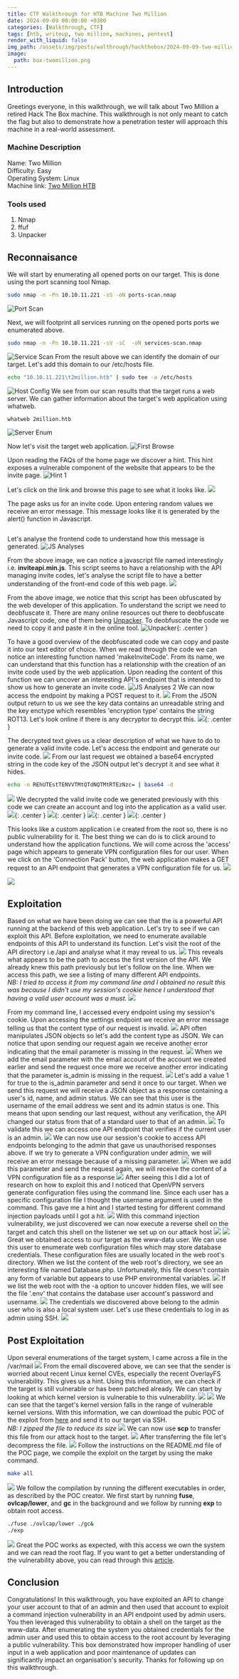 ```yaml
---
title: CTF Walkthrough for HTB Machine Two Million
date: 2024-09-09 00:00:00 +0300
categories: [Walkthrough, CTF]
tags: [htb, writeup, two million, machines, pentest]   
render_with_liquid: false
img_path: /assets/img/posts/walthrough/hackthebox/2024-09-09-two-million-htb/
image:
  path: box-twomillion.png
---
```


## Introduction
Greetings everyone, in this walkthrough, we will talk about Two Million a retired Hack The Box machine. This walkthrough is not only meant to catch the flag but also to demonstrate how a penetration tester will approach this machine in a real-world assessment.
### Machine Description
Name: Two Million<br>
Difficulty: Easy<br>
Operating System: Linux<br>
Machine link: [Two Million HTB](https://app.hackthebox.com/machines/TwoMillion)<br>
### Tools used
1) Nmap<br>
2) ffuf<br>
3) Unpacker<br>

## Reconnaisance
We will start by enumerating all opened ports on our target. This is done using the port scanning tool Nmap.
```bash
sudo nmap -n -Pn 10.10.11.221 -sS -oN ports-scan.nmap
```
![Port Scan](ports-scan.png)

Next, we will footprint all services running on the opened ports ports we enumerated above.
```bash
sudo nmap -n -Pn 10.10.11.221 -sV -sC  -oN services-scan.nmap
```
![Service Scan](services-scan.png)
From the result above we can identify the domain of our target. Let's add this domain to our /etc/hosts file.
```bash
echo "10.10.11.221\t2million.htb" | sudo tee -a /etc/hosts
```
![Host Config](hosts-config.png)
We see from our scan results that the target runs a web server. We can gather information about the target's web application using whatweb.
```bash
whatweb 2million.htb
```
![Server Enum](whatweb.png)

Now let's visit the target web application.
![First Browse](1-browse.png)

Upon reading the FAQs of the home page we discover a hint. This hint exposes a vulnerable component of the website that appears to be the invite page.
![Hint 1](hint-1.png)

Let's click on the link and browse this page to see what it looks like.
![](2-browse.png)

The page asks us for an invite code. Upon entering random values we receive an error message. This message looks like it is generated by the alert() function in Javascript.
<p align="center"><img src="hint-2.png" alt=""/></p>

Let's analyse the frontend code to understand how this message is generated.
![JS Analyses](js-analyse-1.png)

From the above image, we can notice a javascript file named interestingly i.e. **inviteapi.min.js**. This script seems to have a relationship with the API managing invite codes, let's analyse the script file to have a better understanding of the front-end code of this web page. 
![](obfuscated-js.png)

From the above image, we notice that this script has been obfuscated by the web developer of this application. To understand the script we need to deobfuscate it. There are many online resources out there to deobfuscate Javascript code, one of them being [Unpacker](https://matthewfl.com/unPacker.html). To deobfuscate the code we need to copy it and paste it in the online tool. 
![Unpacker](js-deobfuscation.png){: .center }

To have a good overview of the deobfuscated code we can copy and paste it into our text editor of choice. When we read through the code we can notice an interesting function named 'makeInviteCode'. From its name, we can understand that this function has a relationship with the creation of an invite code used by the web application. Upon reading the content of this function we can uncover an interesting API's endpoint that is intended to show us how to generate an invite code.
![JS Analyses 2](js-interesting-func.png)
We can now access the endpoint by making a POST request to it.
![](api-endpoint-access-0.png)
From the JSON output return to us we see the key data contains an unreadable string and the key enctype which resembles 'encryption type' contains the string ROT13. Let's look online if there is any decryptor to decrypt this. 
![](rot13-decryptor.png){: .center }

The decrypted text gives us a clear description of what we have to do to generate a valid invite code. Let's access the endpoint and generate our invite code.
![](invite-code-generated.png)
From our last request we obtained a base64 encrypted string in the code key of the JSON output let's decrypt it and see what it hides.
```bash
echo -n REhUTEstTENVVTMtQTdNQTMtRTEzNzc= | base64 -d 
```
![](invite-code-decoded.png)
We decrypted the valid invite code we generated previously with this code we can create an account and log into the application as a valid user.<br>
![](creation-1.png){: .center }
![](creation-2.png){: .center }
![](creation-3.png){: .center }
![](creation-4.png){: .center }

This looks like a custom application i.e created from the root so, there is no public vulnerability for it. The best thing we can do is to click around to understand how the application functions. We will come across the 'access' page which appears to generate VPN configuration files for our user. When we click on the 'Connection Pack' button, the web application makes a GET request to an API endpoint that generates a VPN configuration file for us. 
![](access-page.png)

![](user-key-gen.png)

## Exploitation
Based on what we have been doing we can see that the is a powerful API running at the backend of this web application. Let's try to see if we can exploit this API. Before exploitation, we need to enumerate available endpoints of this API to understand its function. Let's visit the root of the API directory i.e./api and analyse what it may reveal to us.
![](api-enum-1.png)
This reveals what appears to be the path to access the first version of the API. We already knew this path previously but let's follow on the line. When we access this path, we see a listing of many different API endpoints.<br> *NB: I tried to access it from my command line and I obtained no result this was because I didn't use my session's cookie hence I understood that having a valid user account was a must.* 
![](api-enum-2.png)

From my command line, I accessed every endpoint using my session's cookie. Upon accessing the settings endpoint we receive an error message telling us that the content type of our request is invalid.
![](api-enum-3.png)
API often manipulates JSON objects so let's add the content type as JSON. We can notice that upon sending our request again we receive another error indicating that the email parameter is missing in the request.
![](api-enum-4.png)
When we add the email parameter with the email account of the account we created earlier and send the request once more we receive another error indicating that the parameter is_admin is missing in the request.
![](api-enum-5.png)
Let's add a value 1 for true to the is_admin parameter and send it once to our target. When we send this request we will receive a JSON object as a response containing a user's id, name, and admin status. We can see that this user is the username of the email address we sent and its admin status is one. This means that upon sending our last request, without any verification, the API changed our status from that of a standard user to that of an admin.
![](api-enum-6.png)
To validate this we can access one API endpoint that verifies if the current user is an admin.
![](api-enum-7.png)
We can now use our session's cookie to access API endpoints belonging to the admin that gave us unauthorised responses above. If we try to generate a VPN configuration under admin, we will receive an error message because of a missing parameter.
![](exploit-1.png)
When we add this parameter and send the request again, we will receive the content of a VPN configuration file as a response
![](exploit-2.png)
After seeing this I did a lot of research on how to exploit this and I noticed that OpenVPN servers generate configuration files using the command line. Since each user has a specific configuration file I thought the username argument is used in the command. This gave me a hint and I started testing for different command injection payloads until I got a hit.
![](exploit-3.png)
With this command injection vulnerability, we just discovered we can now execute a reverse shell on the target and catch this shell on the listener we set up on our attack host
![](payload-sent.png)
![](shell-catched.png)
Great we obtained access to our target as the www-data user. We can use this user to enumerate web configuration files which may store database credentials. These configuration files are usually located in the web root's directory. When we list the content of the web root's directory, we see an interesting file named Database.php. Unfortunately, this file doesn't contain any form of variable but appears to use PHP environmental variables. 
![](fs-enum-1.png)
If we list the web root with the -a option to uncover hidden files, we will see the file '.env' that contains the database user account's password and username.
![](fs-enum-2.png)
The credentials we discovered above belong to the admin user who is also a local system user. Let's use these credentials to log in as admin using SSH.
![](user-auth.png)

## Post Exploitation
Upon several enumerations of the target system, I came across a file in the /var/mail
![](fs-enum-3.png)
From the email discovered above, we can see that the sender is worried about recent Linux kernel CVEs, especially the recent OverlayFS vulnerability. This gives us a hint. Using this information, we can check if the target is still vulnerable or has been patched already. We can start by looking at which kernel version is vulnerable to this vulnerability.
![](exploit-research.png)
![](kernel-version.png)
We can see that the target's kernel version falls in the range of vulnerable kernel versions. With this information, we can download the pubic POC of the exploit from [here](https://github.com/sxlmnwb/CVE-2023-0386) and send it to our target via SSH.<br>*NB: I zipped the file to reduce its size*
![](exploit-download.png)
We can now use **scp** to transfer this file from our attack host to the target.
![](exploit-transfer.png)
After transferring the file let's decompress the file.
![](unzipping.png)
Follow the instructions on the README.md file of the POC page, we compile the exploit on the target by using the make command.
```bash
make all
```
![](compiling-poc.png)
We follow the compilation by running the different executables in order, as described by the POC creator. We first start by running **fuse**, **ovlcap/lower**, and **gc** in the background and we follow by running **exp** to obtain root access.<br>
```bash
./fuse ./ovlcap/lower ./gc&
./exp
```
![](root-access.png)
Great the POC works as expected, with this access we own the system and we can read the root flag. If you want to get a better understanding of the vulnerability above, you can read through this [article](https://securitylabs.datadoghq.com/articles/overlayfs-cve-2023-0386/).

## Conclusion
Congratulations! In this walkthrough, you have exploited an API to change your user account to that of an admin and then used that account to exploit a command injection vulnerability in an API endpoint used by admin users. You then leveraged this vulnerability to obtain a shell on the target as the www-data. After enumerating the system you obtained credentials for the admin user and used this to obtain access to the root account by leveraging a public vulnerability. This box demonstrated how improper handling of user input in a web application and poor maintenance of updates can significantly impact an organisation's security. Thanks for following up on this walkthrough.
